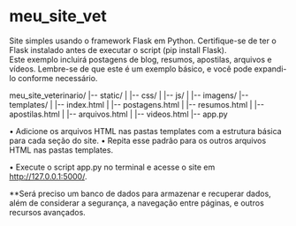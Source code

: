 # meu_site_vet
Site simples usando o framework Flask em Python. 
Certifique-se de ter o Flask instalado antes de executar o script (pip install Flask).  
Este exemplo incluirá postagens de blog, resumos, apostilas, arquivos e vídeos. 
Lembre-se de que este é um exemplo básico, e você pode expandi-lo conforme necessário.

meu_site_veterinario/
|-- static/
|   |-- css/
|   |-- js/
|   |-- imagens/
|-- templates/
|   |-- index.html
|   |-- postagens.html
|   |-- resumos.html
|   |-- apostilas.html
|   |-- arquivos.html
|   |-- videos.html
|-- app.py

• Adicione os arquivos HTML nas pastas templates com a estrutura básica para cada seção do site.
• Repita esse padrão para os outros arquivos HTML nas pastas templates.


• Execute o script app.py no terminal e acesse o site em http://127.0.0.1:5000/.

**Será preciso um banco de dados para armazenar e recuperar dados, além de considerar a segurança, a navegação entre páginas, e outros recursos avançados. 



